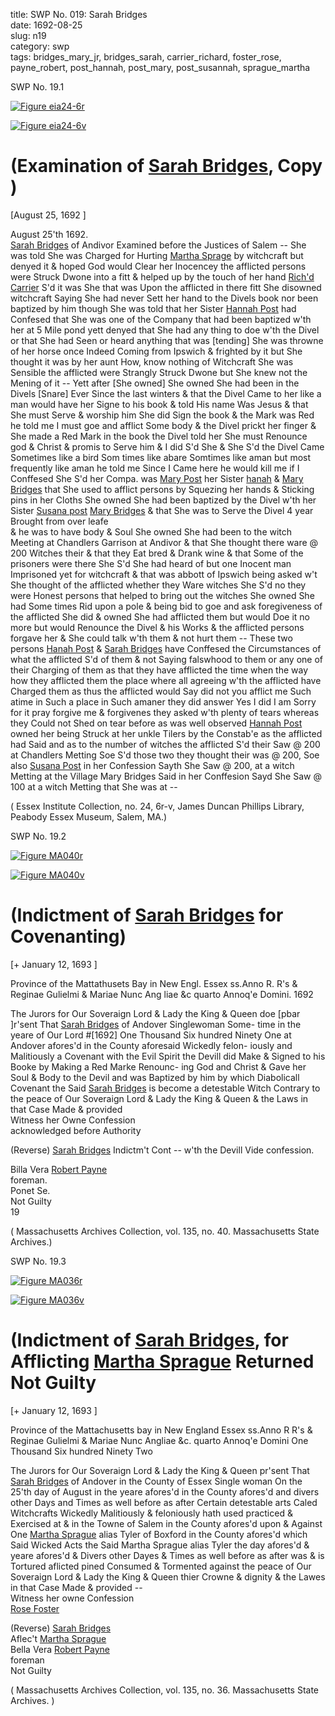 title: SWP No. 019: Sarah Bridges  
date: 1692-08-25  
slug: n19  
category: swp  
tags: bridges_mary_jr, bridges_sarah, carrier_richard, foster_rose, payne_robert, post_hannah, post_mary, post_susannah, sprague_martha



<div markdown class="doc" id="n19.1">

<div class="doc_id">SWP No. 19.1</div>


<span markdown class="figure">[![Figure eia24-6r](archives/essex/eia/gifs/eia24-6r.gif)](archives/essex/eia/large/eia24-6r.jpg)</span>

<span markdown class="figure">[![Figure eia24-6v](archives/essex/eia/gifs/eia24-6v.gif)](archives/essex/eia/large/eia24-6v.jpg)</span>

# (Examination of [Sarah Bridges](/tag/bridges_sarah.html), Copy )

[August 25, 1692 ]   

August 25'th 1692.  
[Sarah Bridges](/tag/bridges_sarah.html) of Andivor Examined before the Justices of Salem --  She was told She was Charged for Hurting [Martha Sprage](/tag/sprague_martha.html) by witchcraft but denyed it & hoped God would Clear her Inocencey the  afflicted persons were Struck Dwone into a fitt & helped up by the  touch of her hand [Rich'd Carrier](/tag/carrier_richard.html) S'd it was She that was Upon  the afflicted in there fitt She disowned witchcraft Saying She had  never Sett her hand to the Divels book nor been baptized by him though She was told that her Sister [Hannah Post](/tag/post_hannah.html) had Confesed that She was one of the Company that had been baptized w'th her  at 5 Mile pond yett denyed that She had any thing to doe w'th the  Divel or that She had Seen or heard anything that was [tending]  She was throwne of her horse once Indeed Coming from Ipswich  & frighted by it but She thought it was by her aunt How, know  nothing of Witchcraft She was Sensible the afflicted were Strangly Struck Dwone but She knew not the Mening of it -- Yett after [She owned] She owned She had been in the Divels [Snare] Ever Since the last  winters & that the Divel Came to her like a man would have her  Signe to his book & told His name Was Jesus & that She must Serve  & worship him She did Sign the book & the Mark was Red he told  me I must goe and afflict Some body & the Divel prickt her finger  & She made a Red Mark in the book the Divel told her She must Renounce god & Christ & promis to Serve him & I did S'd She & She  S'd the Divel Came Sometimes like a bird Som times like abare Somtimes like aman but most frequently like aman he told me Since I  Came here he would kill me if I Conffesed She S'd her Compa. was  [Mary Post](/tag/post_mary.html) her Sister [hanah](/tag/post_hannah.html) & [Mary Bridges](/tag/bridges_mary_jr.html) that She used to afflict  persons by Squezing her hands & Sticking pins in her Cloths She owned She had been baptized by the Divel w'th her Sister [Susana post](/tag/post_susannah.html) [Mary Bridges](/tag/bridges_mary_jr.html) & that She was to Serve the Divel 4 year  
Brought  from over leafe  
& he was to have body & Soul She owned She had been to the witch  Meeting at Chandlers Garrison at Andivor & that She thought there  ware @ 200 Witches their & that they Eat bred & Drank wine & that  Some of the prisoners were there She S'd She had heard of but one  Inocent man Imprisoned yet for witchcraft & that was abbott of Ipswich being asked w't She thought of the afflicted whether they Ware  witches She S'd no they were Honest persons that helped to bring  out the witches She owned She had Some times Rid upon a pole  & being bid to goe and ask foregiveness of the afflicted She did  & owned She had afflicted them but would Doe it no more but would  Renounce the Divel & his Works & the afflicted persons forgave her  & She could talk w'th them & not hurt them -- These two persons  [Hanah Post](/tag/post_hannah.html) & [Sarah Bridges](/tag/bridges_sarah.html) have Conffesed the Circumstances of  what the afflicted S'd of them & not Saying falswhood to them or  any one of their Charging of them as that they have afflicted the  time when the way how they afflicted them the place where all agreeing w'th the afflicted have Charged them as thus the afflicted would  Say did not you afflict me Such atime in Such a place in Such amaner  they did answer Yes I did I am Sorry for it pray forgive me & forgivenes they asked w'th plenty of tears whereas they Could not Shed  on tear before as was well observed [Hannah Post](/tag/post_hannah.html) owned her being  Struck at her unkle Tilers by the Constab'e as the afflicted had Said  and as to the number of witches the afflicted S'd their Saw @ 200  at Chandlers Metting Soe S'd those two they thought their was  @ 200, Soe also [Susana Post](/tag/post_susannah.html) in her Confession Sayth She Saw @ 200,  at a witch Metting at the Village Mary Bridges Said in her Conffesion Sayd She Saw @ 100 at a witch Metting that She was at --

( Essex Institute Collection, no. 24, 6r-v, James Duncan Phillips Library, Peabody Essex Museum, Salem, MA.)


</div>



<div markdown class="doc" id="n19.2">

<div class="doc_id">SWP No. 19.2</div>


<span markdown class="figure">[![Figure MA040r](archives/MA135/small/MA040r.jpg)](archives/MA135/large/MA040r.jpg)</span>

<span markdown class="figure">[![Figure MA040v](archives/MA135/small/MA040v.jpg)](archives/MA135/large/MA040v.jpg)</span>

# (Indictment of [Sarah Bridges](/tag/bridges_sarah.html) for Covenanting)

[+ January 12, 1693 ]

Province of the Mattathusets Bay  in New Engl. Essex ss.Anno R. R's & Reginae  Gulielmi & Mariae Nunc Ang  liae &c quarto Annoq'e  Domini. 1692

The Jurors for Our Soveraign Lord & Lady the King & Queen  doe [pbar ]r'sent That [Sarah Bridges](/tag/bridges_sarah.html) of Andover Singlewoman Some-  time in the yeare of Our Lord #[1692] One Thousand Six hundred Ninety One at Andover afores'd in the County aforesaid Wickedly felon-  iously and Malitiously a Covenant with the Evil Spirit the Devill  did Make & Signed to his Booke by Making a Red Marke Renounc-  ing God and Christ & Gave her Soul & Body to the Devil and was  Baptized by him by which Diabolicall Covenant the Said [Sarah Bridges](/tag/bridges_sarah.html) is become a detestable Witch Contrary to the peace of Our Soveraign Lord & Lady the King & Queen & the Laws in that Case  Made & provided  
Witness her Owne Confession  
   acknowledged before Authority

(Reverse) [Sarah Bridges](/tag/bridges_sarah.html) Indictm't Cont -- w'th the Devill Vide confession.

Billa Vera [Robert Payne](/tag/payne_robert.html)  
foreman.  
Ponet Se.  
Not Guilty  
19

( Massachusetts Archives Collection, vol. 135, no. 40. Massachusetts State Archives.)


</div>



<div markdown class="doc" id="n19.3">

<div class="doc_id">SWP No. 19.3</div>


<span markdown class="figure">[![Figure MA036r](archives/MA135/small/MA036r.jpg)](archives/MA135/large/MA036r.jpg)</span>

<span markdown class="figure">[![Figure MA036v](archives/MA135/small/MA036v.jpg)](archives/MA135/large/MA036v.jpg)</span>

# (Indictment of [Sarah Bridges](/tag/bridges_sarah.html), for Afflicting [Martha Sprague](/tag/sprague_martha.html) Returned Not Guilty

[+ January 12, 1693 ]

Province of the Mattachusetts bay  in New England Essex ss.Anno R R's & Reginae Gulielmi  & Mariae Nunc Angliae &c. quarto Annoq'e Domini One  Thousand Six hundred Ninety  Two

The Jurors for Our Soveraign Lord & Lady the King & Queen pr'sent That [Sarah Bridges](/tag/bridges_sarah.html) of Andover in the County of Essex Single  woman On the 25'th day of August in the yeare afores'd in the  County afores'd and divers other Days and Times as well before as  after Certain detestable arts Caled Witchcrafts Wickedly Malitiously  & feloniously hath used practiced & Exercised at & in the Towne of Salem in the County afores'd upon & Against One [Martha Sprague](/tag/sprague_martha.html)  alias Tyler of Boxford in the County afores'd which Said Wicked  Acts the Said Martha Sprague alias Tyler the day afores'd & yeare afores'd & Divers other Dayes & Times as well before as after was & is Tortured aflicted pined Consumed & Tormented against the peace  of Our Soveraign Lord & Lady the King & Queen thier Crowne  & dignity & the Lawes in that Case Made & provided --  
Witness her owne Confession  
         [Rose Foster](/tag/foster_rose.html) 

(Reverse) [Sarah Bridges](/tag/bridges_sarah.html)  
Aflec't [Martha Sprague](/tag/sprague_martha.html)  
Bella Vera [Robert Payne](/tag/payne_robert.html)  
foreman  
Not Guilty 

( Massachusetts Archives Collection, vol. 135, no. 36. Massachusetts State Archives. )

</div>